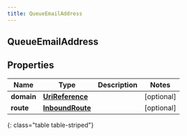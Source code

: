 ```yaml
---
title: QueueEmailAddress
---
```

## QueueEmailAddress

## Properties

|Name | Type | Description | Notes|
|------------ | ------------- | ------------- | -------------|
| **domain** | [**UriReference**](UriReference.html) |  | [optional] |
| **route** | [**InboundRoute**](InboundRoute.html) |  | [optional] |
{: class="table table-striped"}



